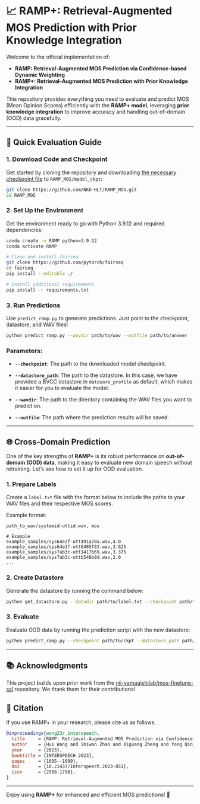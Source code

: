 # 📈 **RAMP+: Retrieval-Augmented MOS Prediction with Prior Knowledge Integration**

Welcome to the official implementation of:

- **RAMP: Retrieval-Augmented MOS Prediction via Confidence-based Dynamic Weighting**
- **RAMP+: Retrieval-Augmented MOS Prediction with Prior Knowledge Integration**

This repository provides everything you need to evaluate and predict MOS (Mean Opinion Scores) efficiently with the **RAMP+ model**, leveraging **prior knowledge integration** to improve accuracy and handling out-of-domain (OOD) data gracefully. 

---

## 🚀 **Quick Evaluation Guide**

### 1. **Download Code and Checkpoint**

Get started by cloning the repository and downloading [the necessary checkpoint file](https://drive.google.com/file/d/1-l5huyOHWXFtSlGfHnHJVA7dcVS2RSdM/view?usp=sharing) to `RAMP_MOS/model_ckpt`:



```bash
git clone https://github.com/NKU-HLT/RAMP_MOS.git
cd RAMP_MOS
```

### 2. **Set Up the Environment**

Get the environment ready to go with Python 3.9.12 and required dependencies:

```bash
conda create -n RAMP python=3.9.12
conda activate RAMP

# Clone and install fairseq
git clone https://github.com/pytorch/fairseq
cd fairseq
pip install --editable ./

# Install additional requirements
pip install -r requirements.txt
```

### 3. **Run Predictions**

Use `predict_ramp.py` to generate predictions. Just point to the checkpoint, datastore, and WAV files!

```bash
python predict_ramp.py --wavdir path/to/wav --outfile path/to/answer
```
### Parameters:

- **`--checkpoint`**: The path to the downloaded model checkpoint. 

- **`--datastore_path`**: The path to the datastore. In this case, we have provided a BVCC datastore in `datasore_profile` as default, which makes it easier for you to evaluate the model. 

- **`--wavdir`**: The path to the directory containing the WAV files you want to predict on. 

- **`--outfile`**: The path where the prediction results will be saved. 


---

## 🌐 **Cross-Domain Prediction**

One of the key strengths of **RAMP+** is its robust performance on **out-of-domain (OOD) data**, making it easy to evaluate new domain speech without retraining. Let’s see how to set it up for OOD evaluation. 

### 1. **Prepare Labels**

Create a `label.txt` file with the format below to include the paths to your WAV files and their respective MOS scores.

Example format:

```
path_to_wav/systemid-uttid.wav, mos

# Example
example_samples/sys64e2f-utt491a78a.wav,4.0
example_samples/sys64e2f-utt8485f83.wav,3.625
example_samples/sys7ab3c-utt1417b69.wav,3.375
example_samples/sys7ab3c-uttb548b8d.wav,2.0
...
```

### 2. **Create Datastore**

Generate the datastore by running the command below:

```bash
python get_datastore.py --datadir path/to/label.txt --checkpoint path/to/ckpt --datastore_path path/to/datastore
```

### 3. **Evaluate**

Evaluate OOD data by running the prediction script with the new datastore:

```bash
python predict_ramp.py --checkpoint path/to/ckpt --datastore_path path/to/new_datastore --wavdir path/to/wav --outfile path/to/answer
```

---

## 📚 **Acknowledgments**

This project builds upon prior work from the [nii-yamagishilab/mos-finetune-ssl](https://github.com/nii-yamagishilab/mos-finetune-ssl) repository. We thank them for their contributions! 

## 📑 **Citation**

If you use RAMP+ in your research, please cite us as follows:

```bibtex
@inproceedings{wang23r_interspeech,
  title     = {RAMP: Retrieval-Augmented MOS Prediction via Confidence-based Dynamic Weighting},
  author    = {Hui Wang and Shiwan Zhao and Xiguang Zheng and Yong Qin},
  year      = {2023},
  booktitle = {INTERSPEECH 2023},
  pages     = {1095--1099},
  doi       = {10.21437/Interspeech.2023-851},
  issn      = {2958-1796},
}
```

---

Enjoy using **RAMP+** for enhanced and efficient MOS predictions! 🎉
